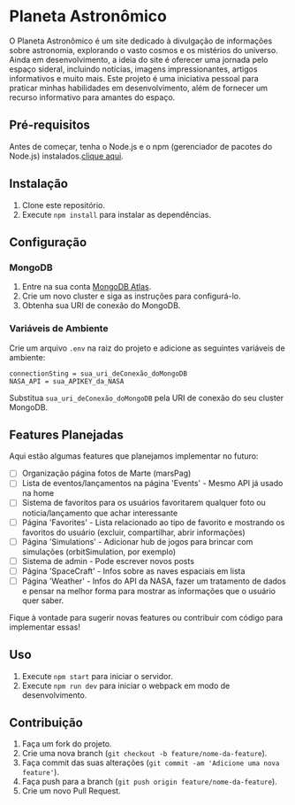 # Planeta Astronômico

O Planeta Astronômico é um site dedicado à divulgação de informações sobre astronomia, explorando o vasto cosmos e os mistérios do universo. Ainda em desenvolvimento, a ideia do site é oferecer uma jornada pelo espaço sideral, incluindo notícias, imagens impressionantes, artigos informativos e muito mais.
Este projeto é uma iniciativa pessoal para praticar minhas habilidades em desenvolvimento, além de fornecer um recurso informativo para amantes do espaço.

## Pré-requisitos

Antes de começar, tenha o Node.js e o npm (gerenciador de pacotes do Node.js) instalados.[clique aqui](https://nodejs.org/).

## Instalação

1. Clone este repositório.
2. Execute `npm install` para instalar as dependências.

## Configuração

### MongoDB

1. Entre na sua conta [MongoDB Atlas](https://www.mongodb.com/cloud/atlas).
2. Crie um novo cluster e siga as instruções para configurá-lo.
3. Obtenha sua URI de conexão do MongoDB.

### Variáveis de Ambiente

Crie um arquivo `.env` na raiz do projeto e adicione as seguintes variáveis de ambiente:

```
connectionSting = sua_uri_deConexão_doMongoDB
NASA_API = sua_APIKEY_da_NASA
```

Substitua `sua_uri_deConexão_doMongoDB` pela URI de conexão do seu cluster MongoDB.

## Features Planejadas

Aqui estão algumas features que planejamos implementar no futuro:

- [ ] Organização página fotos de Marte (marsPag)
- [ ] Lista de eventos/lançamentos na página 'Events' - Mesmo API já usado na home
- [ ] Sistema de favoritos para os usuários favoritarem qualquer foto ou noticia/lançamento que achar interessante
- [ ] Página 'Favorites' - Lista relacionado ao tipo de favorito e mostrando os favoritos do usuário (excluir, compartilhar, abrir informações)
- [ ] Página 'Simulations' - Adicionar hub de jogos para brincar com simulações (orbitSimulation, por exemplo)
- [ ] Sistema de admin - Pode escrever novos posts
- [ ] Página 'SpaceCraft' - Infos sobre as naves espaciais em lista
- [ ] Página 'Weather' - Infos do API da NASA, fazer um tratamento de dados e pensar na melhor forma para mostrar as informações que o usuário quer saber.

Fique à vontade para sugerir novas features ou contribuir com código para implementar essas!

## Uso

1. Execute `npm start` para iniciar o servidor.
2. Execute `npm run dev` para iniciar o webpack em modo de desenvolvimento.

## Contribuição

1. Faça um fork do projeto.
2. Crie uma nova branch (`git checkout -b feature/nome-da-feature`).
3. Faça commit das suas alterações (`git commit -am 'Adicione uma nova feature'`).
4. Faça push para a branch (`git push origin feature/nome-da-feature`).
5. Crie um novo Pull Request.
